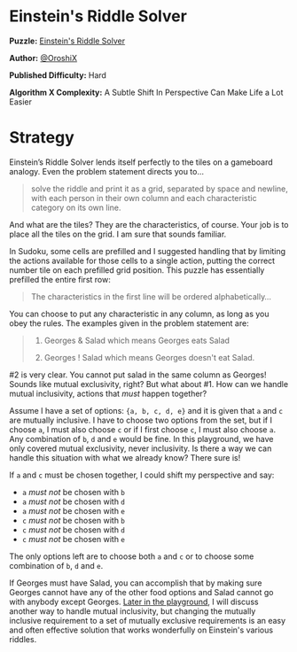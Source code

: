 # Einstein's Riddle Solver

__Puzzle:__ [Einstein's Riddle Solver](https://www.codingame.com/training/hard/einsteins-riddle-solver)

__Author:__ [@OroshiX](https://www.codingame.com/profile/045d3b89723c9acafb728c9fd1d8cb297970931)

__Published Difficulty:__ Hard

__Algorithm X Complexity:__ A Subtle Shift In Perspective Can Make Life a Lot Easier

# Strategy

Einstein’s Riddle Solver lends itself perfectly to the tiles on a gameboard analogy. Even the problem statement directs you to…

>solve the riddle and print it as a grid, separated by space and newline, with each person in their own column and each characteristic category on its own line.

And what are the tiles? They are the characteristics, of course. Your job is to place all the tiles on the grid. I am sure that sounds familiar.

In Sudoku, some cells are prefilled and I suggested handling that by limiting the actions available for those cells to a single action, putting the correct number tile on each prefilled grid position. This puzzle has essentially prefilled the entire first row:

>The characteristics in the first line will be ordered alphabetically…

You can choose to put any characteristic in any column, as long as you obey the rules. The examples given in the problem statement are:

>1. Georges & Salad which means Georges eats Salad
>
>1. Georges ! Salad which means Georges doesn't eat Salad.

#2 is very clear. You cannot put salad in the same column as Georges! Sounds like mutual exclusivity, right? But what about #1. How can we handle mutual inclusivity, actions that _must_ happen together?

Assume I have a set of options: `{a, b, c, d, e}` and it is given that `a` and `c` are mutually inclusive. I have to choose two options from the set, but if I choose `a`, I must also choose `c` or if I first choose `c`, I must also choose `a`. Any combination of `b`, `d` and `e` would be fine. In this playground, we have only covered mutual exclusivity, never inclusivity. Is there a way we can handle this situation with what we already know? There sure is!

If `a` and `c` must be chosen together, I could shift my perspective and say:

* `a` _must not_ be chosen with `b`
* `a` _must not_ be chosen with `d`
* `a` _must not_ be chosen with `e`
* `c` _must not_ be chosen with `b`
* `c` _must not_ be chosen with `d`
* `c` _must not_ be chosen with `e`

The only options left are to choose both `a` and `c` or to choose some combination of  `b`, `d` and `e`.

If Georges must have Salad, you can accomplish that by making sure Georges cannot have any of the other food options and Salad cannot go with anybody except Georges. [Later in the playground](einsteins-riddle-solver-2), I will discuss another way to handle mutual inclusivity, but changing the mutually inclusive requirement to a set of mutually exclusive requirements is an easy and often effective solution that works wonderfully on Einstein's various riddles.
